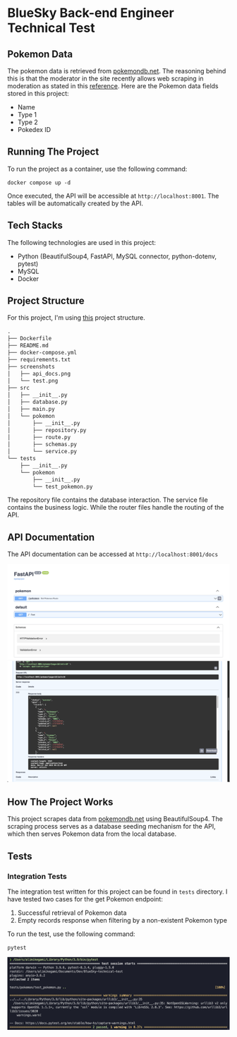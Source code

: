 # BlueSky Back-end Engineer Technical Test
## Pokemon Data
The pokemon data is retrieved from <a href="https://pokemondb.net/">pokemondb.net</a>. The reasoning behind this is that the moderator in the site recently allows web scraping in moderation as stated in this <a href="https://pokemondb.net/pokebase/meta/82871/can-i-use-pokemons-data-of-this-website-for-my-school-project">reference</a>. Here are the Pokemon data fields stored in this project:
- Name
- Type 1
- Type 2
- Pokedex ID
## Running The Project
To run the project as a container, use the following command:
```
docker compose up -d
```
Once executed, the API will be accessible at `http://localhost:8001`. The tables will be automatically created by the API.
## Tech Stacks
The following technologies are used in this project:
- Python (BeautifulSoup4, FastAPI, MySQL connector, python-dotenv, pytest)
- MySQL
- Docker
## Project Structure
For this project, I'm using <a href="https://github.com/zhanymkanov/fastapi-best-practices#1-project-structure-consistent--predictable">this</a> project structure.
```
.
├── Dockerfile
├── README.md
├── docker-compose.yml
├── requirements.txt
├── screenshots
│   ├── api_docs.png
│   └── test.png
├── src
│   ├── __init__.py
│   ├── database.py
│   ├── main.py
│   └── pokemon
│       ├── __init__.py
│       ├── repository.py
│       ├── route.py
│       ├── schemas.py
│       └── service.py
└── tests
    ├── __init__.py
    └── pokemon
        ├── __init__.py
        └── test_pokemon.py
```
The repository file contains the database interaction. The service file contains the business logic. While the router files handle the routing of the API.
## API Documentation
The API documentation can be accessed at `http://localhost:8001/docs`

![API docs screenshot](./screenshots/api_docs.png)
![API response screenshot](./screenshots/api_response.png)
## How The Project Works
This project scrapes data from <a href="https://pokemondb.net/">pokemondb.net</a> using BeautifulSoup4. The scraping process serves as a database seeding mechanism for the API, which then serves Pokemon data from the local database.
## Tests
### Integration Tests
The integration test written for this project can be found in `tests` directory. I have tested two cases for the get Pokemon endpoint:
1. Successful retrieval of Pokemon data
2. Empty records response when filtering by a non-existent Pokemon type

To run the test, use the following command:
```
pytest
```

![test screenshot](./screenshots/test.png)